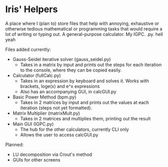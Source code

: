 # Iris' Helpers

A place where I (plan to) store files that help with annoying, exhaustive or otherwise tedious mathematical or programming tasks that would require a lot of writing or typing out. A general-purpose calculator. My IGPC. .py. hell yeah

Files added currently:
  - Gauss-Seidel iterative solver (gauss_seidel.py)
    - Takes in a matrix by input and prints out the steps for each iteration to the console, where they can be copied easily.
  - Calculator (fullCalc.py)
    - Takes in an expression by keyboard and solves it. Works with brackets, loge(x) and e^x expressions
    - Also has an accompanying GUI, in calcGUI.py
  - Basic Power Method (bpm.py)
    - Takes in 2 matrices by input and prints out the values at each iteration (steps not yet formatted).
  - Matrix Multiplier (matrixMult.py)
    - Takes in 2 matrices and multiplies them, printing out the result
  - Main GUI (IGPC.py)
    - The hub for the other calculators, currently CLI only
    - Allows the user to access calcGUI.py
   

Planned:
  - LU decomposition via Crout's method
  - GUIs for other screens
